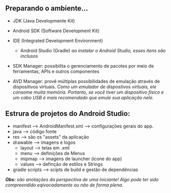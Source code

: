 ## Preparando o ambiente...
- JDK (Java Developmente Kit)
- Android SDK (Software Development Kit)
- IDE (Integrated Development Environment)
  - Android Studio (Gradle)
*ao instalar o Android Studio, esses itens são inclusos*

- SDK Manager: possibilita o gerenciamento de pacotes por meio de ferramentas, APIs e outros componentes
- AVD Manager: provê múltiplas possibilidades de emulação através de dispositivos virtuais. *Como um emulador de dispostivos virtuais, ele consome muita memória. Portanto, se você tiver um dispositivo físico e um cabo USB é mais recomendado que emule sua aplicação nele.*


## Estrura de projetos do Android Studio:
- manifest --> AndroidManifest.xml --> configurações gerais do app.
- java --> código fonte
- res --> são os "assets" da aplicação
- drawable --> imagens e logos
  - layout --> telas em .xml
  - menu --> definições de Menus
  - mipmap --> imagens de launcher (ícone do app)
  - values --> definção de estilos e Strings
- gradle scripts --> scipts de build e gestão de dependências


***Obs:** são anotações da perspectiva de uma iniciante! Algo pode ter sido compreendido eqivocadamente ou não de forma plena.*
